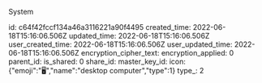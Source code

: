 System

id: c64f42fccf134a46a3116221a90f4495
created_time: 2022-06-18T15:16:06.506Z
updated_time: 2022-06-18T15:16:06.506Z
user_created_time: 2022-06-18T15:16:06.506Z
user_updated_time: 2022-06-18T15:16:06.506Z
encryption_cipher_text: 
encryption_applied: 0
parent_id: 
is_shared: 0
share_id: 
master_key_id: 
icon: {"emoji":"🖥️","name":"desktop computer","type":1}
type_: 2